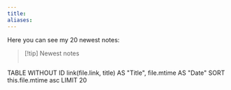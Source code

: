 ```yaml
---
title: 
aliases:
---
```

Here you can see my 20 newest notes:

>[!tip]  Newest notes
>>``` dataview
TABLE WITHOUT ID
  link(file.link, title) AS "Title",
  file.mtime AS "Date"
SORT this.file.mtime asc
LIMIT 20
>>```

